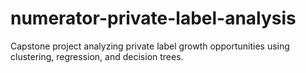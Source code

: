 # numerator-private-label-analysis
Capstone project analyzing private label growth opportunities using clustering, regression, and decision trees.

